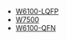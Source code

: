 - [W6100-LQFP](https://wiznetshop.co.kr/product/detail.html?product_no=897&cate_no=42&display_group=1)
- [W7500](https://wiznetshop.co.kr/product/detail.html?product_no=897&cate_no=42&display_group=1)
- [W6100-QFN](https://wiznetshop.co.kr/product/detail.html?product_no=898&cate_no=42&display_group=1)
